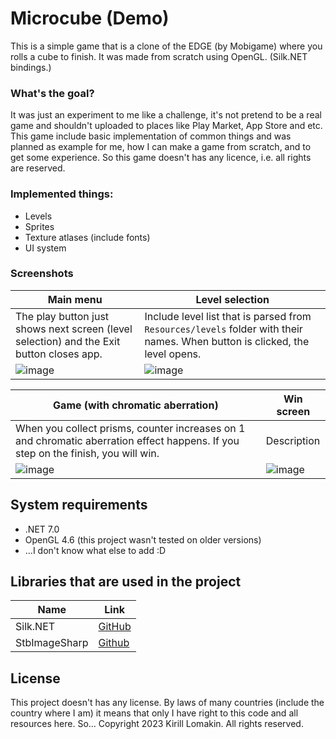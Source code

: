 # Microcube (Demo)
This is a simple game that is a clone of the EDGE (by Mobigame) where you rolls a cube to finish. It was made from scratch using OpenGL. (Silk.NET bindings.)

### What's the goal?
It was just an experiment to me like a challenge, it's not pretend to be a real game and shouldn't uploaded to places like Play Market, App Store and etc. This game include basic implementation of common things and was planned as example for me, how I can make a game from scratch, and to get some experience. So this game doesn't has any licence, i.e. all rights are reserved.

### Implemented things:
- Levels
- Sprites
- Texture atlases (include fonts)
- UI system
### Screenshots

| Main menu | Level selection |
| - | - |
| The play button just shows next screen (level selection) and the Exit button closes app. | Include level list that is parsed from `Resources/levels` folder with their names. When button is clicked, the level opens. |
| ![image](https://github.com/Wafer-EX/MicrocubeDemo/assets/76843479/e598f2ea-27bf-4874-8296-948c699f16fc) | ![image](https://github.com/Wafer-EX/MicrocubeDemo/assets/76843479/a9fad770-f6eb-4424-a1f4-15bd49e71426) |

| Game (with chromatic aberration) | Win screen |
| - | - |
| When you collect prisms, counter increases on 1 and chromatic aberration effect happens. If you step on the finish, you will win. | Description |
| ![image](https://github.com/Wafer-EX/MicrocubeDemo/assets/76843479/884cd368-7a5e-44f1-811a-80bfe9fb66b0) | ![image](https://github.com/Wafer-EX/MicrocubeDemo/assets/76843479/89e2b6f1-e5e2-4b64-b902-23dd6f8f7352) |

## System requirements
- .NET 7.0
- OpenGL 4.6 (this project wasn't tested on older versions)
- ...I don't know what else to add :D

## Libraries that are used in the project
| Name | Link |
| - | - |
| Silk.NET | [GitHub](https://github.com/dotnet/Silk.NET) |
| StbImageSharp | [Github](https://github.com/StbSharp/StbImageSharp) |

## License
This project doesn't has any license. By laws of many countries (include the country where I am) it means that only I have right to this code and all resources here. So... Copyright 2023 Kirill Lomakin. All rights reserved.
